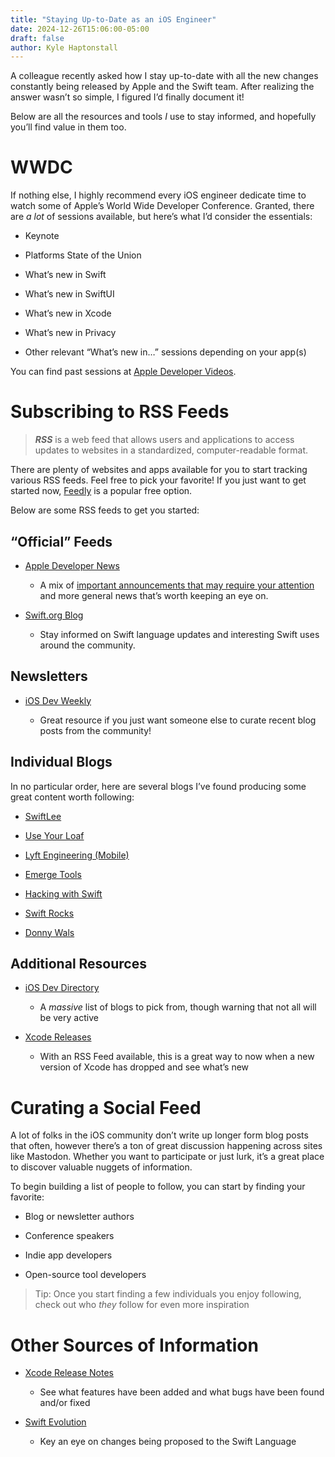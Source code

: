 ```yaml
---
title: "Staying Up-to-Date as an iOS Engineer"
date: 2024-12-26T15:06:00-05:00
draft: false
author: Kyle Haptonstall
---
```


A colleague recently asked how I stay up-to-date with all the new changes constantly being released by Apple and the Swift team. After realizing the answer wasn’t so simple, I figured I’d finally document it!

Below are all the resources and tools *I* use to stay informed, and hopefully you’ll find value in them too.

# WWDC

If nothing else, I highly recommend every iOS engineer dedicate time to watch some of Apple’s World Wide Developer Conference. Granted, there are *a lot* of sessions available, but here’s what I’d consider the essentials:

- Keynote

- Platforms State of the Union

- What’s new in Swift

- What’s new in SwiftUI

- What’s new in Xcode

- What’s new in Privacy

- Other relevant “What’s new in…” sessions depending on your app(s)



You can find past sessions at [Apple Developer Videos](https://developer.apple.com/videos/).

# Subscribing to RSS Feeds

> ***RSS*** is a web feed that allows users and applications to access updates to websites in a standardized, computer-readable format.

There are plenty of websites and apps available for you to start tracking various RSS feeds. Feel free to pick your favorite! If you just want to get started now, [Feedly](https://feedly.com/) is a popular free option.

Below are some RSS feeds to get you started:

## “Official” Feeds

- [Apple Developer News](https://developer.apple.com/news/)

  - A mix of [important announcements that may require your attention](https://developer.apple.com/news/?id=09za8wzy) and more general news that’s worth keeping an eye on.

- [Swift.org Blog](https://www.swift.org/blog/)

  - Stay informed on Swift language updates and interesting Swift uses around the community.

## Newsletters

- [iOS Dev Weekly](https://iosdevweekly.com/)

  - Great resource if you just want someone else to curate recent blog posts from the community!

## Individual Blogs

In no particular order, here are several blogs I’ve found producing some great content worth following:

- [SwiftLee](https://www.avanderlee.com/)

- [Use Your Loaf](https://useyourloaf.com/blog/)

- [Lyft Engineering (Mobile)](https://eng.lyft.com/tagged/mobile)

- [Emerge Tools](https://www.emergetools.com/blog)

- [Hacking with Swift](https://www.hackingwithswift.com/articles)

- [Swift Rocks](https://swiftrocks.com/blog)

- [Donny Wals](https://www.donnywals.com/the-blog/)

## Additional Resources

- [iOS Dev Directory](https://iosdevdirectory.com/)

  - A *massive* list of blogs to pick from, though warning that not all will be very active

- [Xcode Releases](https://xcodereleases.com/)

  - With an RSS Feed available, this is a great way to now when a new version of Xcode has dropped and see what’s new

# Curating a Social Feed

A lot of folks in the iOS community don’t write up longer form blog posts that often, however there’s a ton of great discussion happening across sites like Mastodon. Whether you want to participate or just lurk, it’s a great place to discover valuable nuggets of information.

To begin building a list of people to follow, you can start by finding your favorite:

- Blog or newsletter authors

- Conference speakers

- Indie app developers

- Open-source tool developers

> Tip: Once you start finding a few individuals you enjoy following, check out who *they* follow for even more inspiration

# Other Sources of Information

- [Xcode Release Notes](https://developer.apple.com/documentation/xcode-release-notes/)

  - See what features have been added and what bugs have been found and/or fixed

- [Swift Evolution](https://www.swift.org/swift-evolution/)

  - Key an eye on changes being proposed to the Swift Language